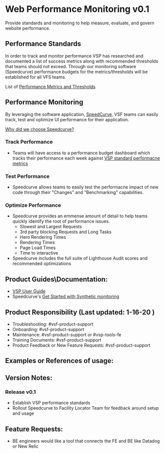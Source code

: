 # Web Performance Monitoring v0.1
Provide standards and monitoring to help measure, evaluate, and govern website performance. 

## Performance Standards
In order to track and monitor performance VSP has researched and documented a list of success metrics along with recommended thresholds that teams should not exceed. Through our monitoring software (Speedcurve) performance budgets for the metrics/thresholds will be established for all VFS teams.

List of [Performance Metrics and Thresholds](https://github.com/department-of-veterans-affairs/va.gov-team/blob/master/platform/engineering/frontend/speedcurve/performance-standards.md#metrics)

## Performance Monitoring  
By leveraging the software application, [SpeedCurve](https://www.speedcurve.com), VSF teams can easily track, test and optimize UI performance for their application.

[Why did we choose Speedcurve?](https://github.com/department-of-veterans-affairs/va.gov-team/blob/master/products/platform/web-perf-monitoring/web-perf-monitoring-product-outline.md)

### Track Performance
- Teams will have access to a performance budget dashboard which tracks their performance each week against [VSP standard performacne metrics](https://github.com/department-of-veterans-affairs/va.gov-team/blob/master/platform/engineering/frontend/speedcurve/performance-standards.md#metrics)

### Test Performance
- Speedcurve allows teams to easily test the performacne impact of new code through their "Changes" and "Benchmarking" capabilities. 

### Optimize Performance
- Speedcurve provides an emmense amount of detail to help teams quickly identify the root of performance issues.
  - Slowest and Largest Requests
  - 3rd party blocking Requests and Long Tasks
  - Hero Rendering Times
  - Rendering Times
  - Page Load Times
  - Time to interactive
- Speedcurve includes the full suite of Lighthouse Audit scores and recommended optimizations


## Product Guides\Documentation:
- [VSP User Guide](https://github.com/department-of-veterans-affairs/va.gov-team/blob/master/platform/engineering/frontend/speedcurve/user-guide.md)
- Speedcurve's [Get Started with Synthetic monitoring](https://support.speedcurve.com/en/articles/946252-get-started-with-synthetic-monitoring)



## Product Responsibility (Last updated: 1-16-20 )
- Troubleshooting: #vsf-product-support
- Onboarding: #vsf-product-support
- Maintenance: #vsf-product-support or #vsp-tools-fe
- Training Documents: #vsf-product-support
- Product Feedback or New Feature Requests: #vsf-product-support

## Examples or References of usage:


## Version Notes:
### Release v0.1
- Establish VSP performance standards
- Rollout Speedcurve to Facility Locator Team for feedback around setup and usage


## Feature Requests:
- BE engineers would like a tool that connects the FE and BE like Datadog or New Relic

